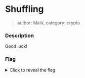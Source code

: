 # Shuffling
> author: Mark, category: crypto

### Description
Good luck!

### Flag
<details>
  <summary>Click to reveal the flag</summary>
  UVT{1_l1ke_t0_m0v3_1t_m0v3_i7}
</details>